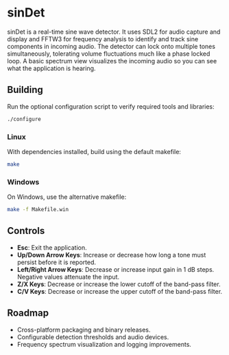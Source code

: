 # sinDet

sinDet is a real-time sine wave detector. It uses SDL2 for audio capture and display and FFTW3 for frequency analysis to identify and track sine components in incoming audio. The detector can lock onto multiple tones simultaneously, tolerating volume fluctuations much like a phase locked loop. A basic spectrum view visualizes the incoming audio so you can see what the application is hearing.

## Building

Run the optional configuration script to verify required tools and libraries:

```sh
./configure
```

### Linux

With dependencies installed, build using the default makefile:

```sh
make
```

### Windows

On Windows, use the alternative makefile:

```sh
make -f Makefile.win
```

## Controls

- **Esc**: Exit the application.
- **Up/Down Arrow Keys**: Increase or decrease how long a tone must persist before it is reported.
- **Left/Right Arrow Keys**: Decrease or increase input gain in 1 dB steps. Negative values attenuate the input.
- **Z/X Keys**: Decrease or increase the lower cutoff of the band-pass filter.
- **C/V Keys**: Decrease or increase the upper cutoff of the band-pass filter.

## Roadmap

- Cross-platform packaging and binary releases.
- Configurable detection thresholds and audio devices.
- Frequency spectrum visualization and logging improvements.

